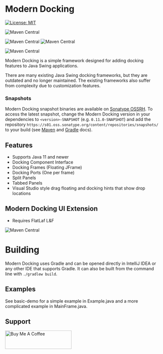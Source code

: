 # Modern Docking

[![License: MIT](https://img.shields.io/badge/License-MIT-yellow.svg)](https://opensource.org/licenses/MIT)

![Maven Central](https://img.shields.io/maven-central/v/io.github.andrewauclair/modern-docking-api?label=modern-docking-api)

![Maven Central](https://img.shields.io/maven-central/v/io.github.andrewauclair/modern-docking-single-app?label=modern-docking-single-app)
![Maven Central](https://img.shields.io/maven-central/v/io.github.andrewauclair/modern-docking-multi-app?label=modern-docking-multi-app)

![Maven Central](https://img.shields.io/maven-central/v/io.github.andrewauclair/modern-docking-ui?label=modern-docking-ui)


Modern Docking is a simple framework designed for adding docking features to Java Swing applications. 

There are many existing Java Swing docking frameworks, but they are outdated and no longer maintained. The existing frameworks also suffer from complexity due to customization features.

### Snapshots

Modern Docking snapshot binaries are available on
[Sonatype OSSRH](https://s01.oss.sonatype.org/content/repositories/snapshots/io/github/andrewauclair/).
To access the latest snapshot, change the Modern Docking version in your dependencies
to `<version>-SNAPSHOT` (e.g. `0.11.0-SNAPSHOT`) and add the repository
`https://s01.oss.sonatype.org/content/repositories/snapshots/` to your build (see
[Maven](https://maven.apache.org/guides/mini/guide-multiple-repositories.html)
and
[Gradle](https://docs.gradle.org/current/userguide/declaring_repositories.html#sec:declaring_custom_repository)
docs).


## Features
- Supports Java 11 and newer
- Docking Component Interface
- Docking Frames (Floating JFrame)
- Docking Ports (One per frame)
- Split Panels
- Tabbed Panels
- Visual Studio style drag floating and docking hints that show drop locations


## Modern Docking UI Extension
- Requires FlatLaf L&F

<!-- todo: we should limit this to the version Modern Docking actually uses, if we can -->
![Maven Central](https://img.shields.io/maven-central/v/com.formdev/flatlaf)

# Building

Modern Docking uses Gradle and can be opened directly in IntelliJ IDEA or any other IDE that supports Gradle. It can also be built from the command line with `./gradlew build`.

## Examples
See basic-demo for a simple example in Example.java and a more complicated example in MainFrame.java.

## Support
<a href="https://www.buymeacoffee.com/andrewauclair" target="_blank"><img src="https://cdn.buymeacoffee.com/buttons/v2/default-yellow.png" alt="Buy Me A Coffee" style="height: 60px !important;width: 217px !important;" ></a>
